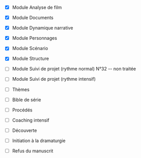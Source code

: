 

- [x] Module Analyse de film
- [x] Module Documents
- [x] Module Dynamique narrative
- [x] Module Personnages
- [x] Module Scénario
- [x] Module Structure

- [ ] Module Suivi de projet (rythme normal)
      N°32 -- non traitée

- [ ] Module Suivi de projet (rythme intensif)
- [ ] Thèmes
- [ ] Bible de série
- [ ] Procédés
- [ ] Coaching intensif
- [ ] Découverte
- [ ] Initiation à la dramaturgie
- [ ] Refus du manuscrit
